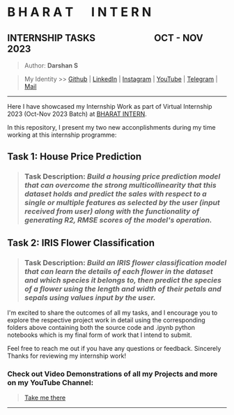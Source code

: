# **B H A R A T &emsp; I N T E R N**
## INTERNSHIP TASKS &emsp; &emsp; &emsp; &emsp; &emsp; OCT - NOV 2023

> Author: **Darshan S**

> My Identity >>  [Github](https://github.com/azuregray/) | [LinkedIn](https://linkedin.com/in/arcticblue/) | [Instagram](https://instagram.com/thedarshgowda/) | [YouTube](https://www.youtube.com/@pantoneblue/) | [Telegram](https://t.me/adobegreen/) | [Mail](mailto:d7gowda@gmail.com)

---

Here I have showcased my Internship Work as part of Virtual Internship 2023 (Oct-Nov 2023 Batch) at [BHARAT INTERN](https://bharatintern.live/). 

In this repository, I present my two new acconplishments during my time working at this internship programme:

## Task 1: House Price Prediction

> ### Task Description: *Build a housing price prediction model that can overcome the strong multicollinearity that this dataset holds and predict the sales with respect to a single or multiple features as selected by the user (input received from user) along with the functionality of generating R2, RMSE scores of the model's operation.*

## Task 2: IRIS Flower Classification

> ### Task Description: *Build an IRIS flower classification model that can learn the details of each flower in the dataset and which species it belongs to, then predict the species of a flower using the length and width of their petals and sepals using values input by the user.*

I'm excited to share the outcomes of all my tasks, and I encourage you to explore the respective project work in detail using the corresponding folders above containing both the source code and .ipynb python notebooks which is my final form of work that I intend to submit.

Feel free to reach me out if you have any questions or feedback.
Sincerely Thanks for reviewing my internship work!

### Check out Video Demonstrations of all my Projects and more on my YouTube Channel:

> [Take me there](https://youtube.com/@thedarshgowda)

---
